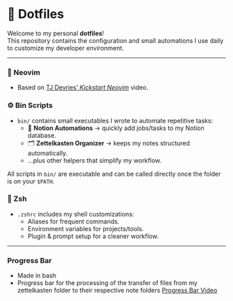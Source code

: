 # 🌱 Dotfiles

Welcome to my personal **dotfiles**!  
This repository contains the configuration and small automations I use daily to customize my developer environment.  

---

### 📝 Neovim
- Based on [TJ Devries’ *Kickstart Neovim*](https://www.youtube.com/watch?v=m8C0Cq9Uv9o) video.  

### ⚙️ Bin Scripts
- `bin/` contains small executables I wrote to automate repetitive tasks:  
  - 📒 **Notion Automations** → quickly add jobs/tasks to my Notion database.  
  - 🗂️ **Zettelkasten Organizer** → keeps my notes structured automatically.  
  - …plus other helpers that simplify my workflow.  

All scripts in `bin/` are executable and can be called directly once the folder is on your `$PATH`.

### 🐚 Zsh
- `.zshrc` includes my shell customizations:
  - Aliases for frequent commands.  
  - Environment variables for projects/tools.  
  - Plugin & prompt setup for a cleaner workflow.  

---

### Progress Bar
- Made in bash
- Progress bar for the processing of the transfer of files from my zettelkasten folder to their respective note folders
[Progress Bar Video](./assets/progress-bar-video.mov)


